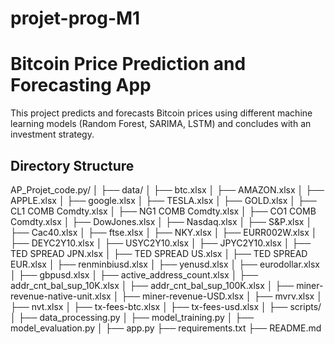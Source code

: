# projet-prog-M1
# Bitcoin Price Prediction and Forecasting App

This project predicts and forecasts Bitcoin prices using different machine learning models (Random Forest, SARIMA, LSTM) and concludes with an investment strategy.

## Directory Structure
AP_Projet_code.py/
│
├── data/
│   ├── btc.xlsx
│   ├── AMAZON.xlsx
│   ├── APPLE.xlsx
│   ├── google.xlsx
│   ├── TESLA.xlsx
│   ├── GOLD.xlsx
│   ├── CL1 COMB Comdty.xlsx
│   ├── NG1 COMB Comdty.xlsx
│   ├── CO1 COMB Comdty.xlsx
│   ├── DowJones.xlsx
│   ├── Nasdaq.xlsx
│   ├── S&P.xlsx
│   ├── Cac40.xlsx
│   ├── ftse.xlsx
│   ├── NKY.xlsx
│   ├── EURR002W.xlsx
│   ├── DEYC2Y10.xlsx
│   ├── USYC2Y10.xlsx
│   ├── JPYC2Y10.xlsx
│   ├── TED SPREAD JPN.xlsx
│   ├── TED SPREAD US.xlsx
│   ├── TED SPREAD EUR.xlsx
│   ├── renminbiusd.xlsx
│   ├── yenusd.xlsx
│   ├── eurodollar.xlsx
│   ├── gbpusd.xlsx
│   ├── active_address_count.xlsx
│   ├── addr_cnt_bal_sup_10K.xlsx
│   ├── addr_cnt_bal_sup_100K.xlsx
│   ├── miner-revenue-native-unit.xlsx
│   ├── miner-revenue-USD.xlsx
│   ├── mvrv.xlsx
│   ├── nvt.xlsx
│   ├── tx-fees-btc.xlsx
│   ├── tx-fees-usd.xlsx
│
├── scripts/
│   ├── data_processing.py
│   ├── model_training.py
│   ├── model_evaluation.py
│
├── app.py
├── requirements.txt
├── README.md
